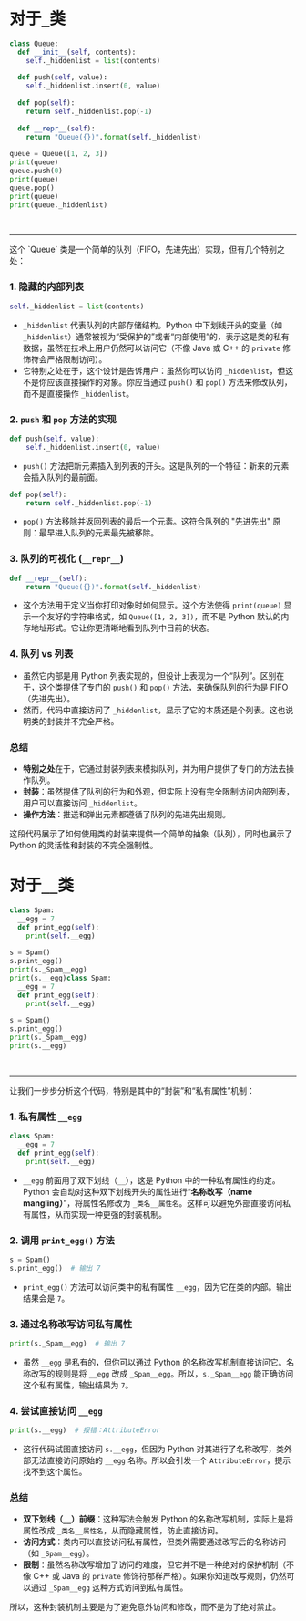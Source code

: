 # 对于`_`类

```python
class Queue:
  def __init__(self, contents):
    self._hiddenlist = list(contents)
 
  def push(self, value):
    self._hiddenlist.insert(0, value)
    
  def pop(self):
    return self._hiddenlist.pop(-1)
 
  def __repr__(self):
    return "Queue({})".format(self._hiddenlist)
 
queue = Queue([1, 2, 3])
print(queue)
queue.push(0)
print(queue)
queue.pop()
print(queue)
print(queue._hiddenlist)
```
<br>
<hr>
这个 `Queue` 类是一个简单的队列（FIFO，先进先出）实现，但有几个特别之处：

### 1. **隐藏的内部列表**
```python
self._hiddenlist = list(contents)
```
- `_hiddenlist` 代表队列的内部存储结构。Python 中下划线开头的变量（如 `_hiddenlist`）通常被视为“受保护的”或者“内部使用”的，表示这是类的私有数据，虽然在技术上用户仍然可以访问它（不像 Java 或 C++ 的 `private` 修饰符会严格限制访问）。
- 它特别之处在于，这个设计是告诉用户：虽然你可以访问 `_hiddenlist`，但这不是你应该直接操作的对象。你应当通过 `push()` 和 `pop()` 方法来修改队列，而不是直接操作 `_hiddenlist`。

### 2. **`push` 和 `pop` 方法的实现**
```python
def push(self, value):
    self._hiddenlist.insert(0, value)
```
- `push()` 方法把新元素插入到列表的开头。这是队列的一个特征：新来的元素会插入队列的最前面。

```python
def pop(self):
    return self._hiddenlist.pop(-1)
```
- `pop()` 方法移除并返回列表的最后一个元素。这符合队列的 "先进先出" 原则：最早进入队列的元素最先被移除。

### 3. **队列的可视化 (`__repr__`)**
```python
def __repr__(self):
    return "Queue({})".format(self._hiddenlist)
```
- 这个方法用于定义当你打印对象时如何显示。这个方法使得 `print(queue)` 显示一个友好的字符串格式，如 `Queue([1, 2, 3])`，而不是 Python 默认的内存地址形式。它让你更清晰地看到队列中目前的状态。

### 4. **队列 vs 列表**
- 虽然它内部是用 Python 列表实现的，但设计上表现为一个“队列”。区别在于，这个类提供了专门的 `push()` 和 `pop()` 方法，来确保队列的行为是 FIFO（先进先出）。
- 然而，代码中直接访问了 `_hiddenlist`，显示了它的本质还是个列表。这也说明类的封装并不完全严格。

### 总结
- **特别之处**在于，它通过封装列表来模拟队列，并为用户提供了专门的方法去操作队列。
- **封装**：虽然提供了队列的行为和外观，但实际上没有完全限制访问内部列表，用户可以直接访问 `_hiddenlist`。
- **操作方法**：推送和弹出元素都遵循了队列的先进先出规则。

这段代码展示了如何使用类的封装来提供一个简单的抽象（队列），同时也展示了 Python 的灵活性和封装的不完全强制性。

# 对于`__`类
```python
class Spam:
  __egg = 7
  def print_egg(self):
    print(self.__egg)
 
s = Spam()
s.print_egg()
print(s._Spam__egg)
print(s.__egg)class Spam:
  __egg = 7
  def print_egg(self):
    print(self.__egg)
 
s = Spam()
s.print_egg()
print(s._Spam__egg)
print(s.__egg)
```
<br>
<hr>

让我们一步步分析这个代码，特别是其中的“封装”和“私有属性”机制：

### 1. **私有属性 `__egg`**
```python
class Spam:
  __egg = 7
  def print_egg(self):
    print(self.__egg)
```
- `__egg` 前面用了双下划线（`__`），这是 Python 中的一种私有属性的约定。Python 会自动对这种双下划线开头的属性进行“**名称改写（name mangling）**”，将属性名修改为 `_类名__属性名`。这样可以避免外部直接访问私有属性，从而实现一种更强的封装机制。

### 2. **调用 `print_egg()` 方法**
```python
s = Spam()
s.print_egg()  # 输出 7
```
- `print_egg()` 方法可以访问类中的私有属性 `__egg`，因为它在类的内部。输出结果会是 `7`。

### 3. **通过名称改写访问私有属性**
```python
print(s._Spam__egg)  # 输出 7
```
- 虽然 `__egg` 是私有的，但你可以通过 Python 的名称改写机制直接访问它。名称改写的规则是将 `__egg` 改成 `_Spam__egg`。所以，`s._Spam__egg` 能正确访问这个私有属性，输出结果为 `7`。
  
### 4. **尝试直接访问 `__egg`**
```python
print(s.__egg)  # 报错：AttributeError
```
- 这行代码试图直接访问 `s.__egg`，但因为 Python 对其进行了名称改写，类外部无法直接访问原始的 `__egg` 名称。所以会引发一个 `AttributeError`，提示找不到这个属性。

### 总结
- **双下划线（`__`）前缀**：这种写法会触发 Python 的名称改写机制，实际上是将属性改成 `_类名__属性名`，从而隐藏属性，防止直接访问。
- **访问方式**：类内可以直接访问私有属性，但类外需要通过改写后的名称访问（如 `_Spam__egg`）。
- **限制**：虽然名称改写增加了访问的难度，但它并不是一种绝对的保护机制（不像 C++ 或 Java 的 `private` 修饰符那样严格）。如果你知道改写规则，仍然可以通过 `_Spam__egg` 这种方式访问到私有属性。

所以，这种封装机制主要是为了避免意外访问和修改，而不是为了绝对禁止。
<!--stackedit_data:
eyJoaXN0b3J5IjpbMzU0NDEyNzI3XX0=
-->